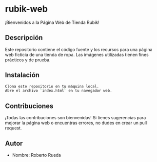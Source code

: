 # rubik-web

¡Bienvenidos a la Página Web de Tienda Rubik!

## Descripción

Este repositorio contiene el código fuente y los recursos para una página web ficticia de una tienda de ropa. Las imágenes utilizadas tienen fines prácticos y de prueba.

## Instalación
```sh
Clona este repositorio en tu máquina local.
Abre el archivo `index.html` en tu navegador web.
```
## Contribuciones

¡Todas las contribuciones son bienvenidas! Si tienes sugerencias para mejorar la página web o encuentras errores, no dudes en crear un pull request.

## Autor

- Nombre: Roberto Rueda